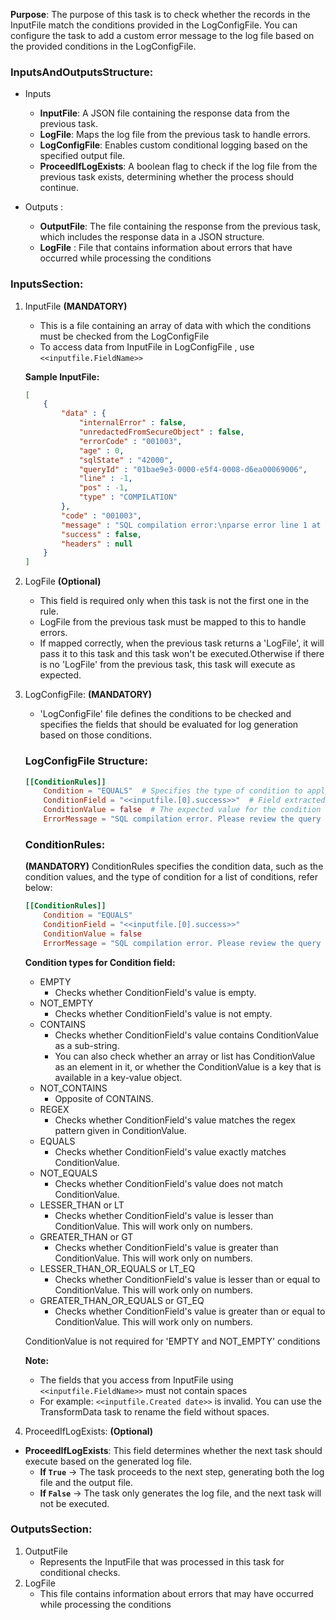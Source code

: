 **Purpose**:
The purpose of this task is to check whether the records in the InputFile match the conditions provided in the LogConfigFile. You can configure the task to add a custom error message to the log file based on the provided conditions in the LogConfigFile.

### **InputsAndOutputsStructure:**
- Inputs 

    - **InputFile**: A JSON file containing the response data from the previous task.
     - **LogFile**: Maps the log file from the previous task to handle errors.
    - **LogConfigFile**: Enables custom conditional logging based on the specified output file.
    - **ProceedIfLogExists**: A boolean flag to check if the log file from the previous task exists, determining whether the process should continue.
- Outputs :

    - **OutputFile**: The file containing the response from the previous task, which includes the response data in a JSON structure.
    - **LogFile**                : File that contains information about errors that have occurred while processing the conditions


### **InputsSection:**
1. InputFile **(MANDATORY)**
    - This is a file containing an array of data with which the conditions must be checked from the LogConfigFile
    - To access data from InputFile in LogConfigFile , use `<<inputfile.FieldName>>`
    
    **Sample InputFile:**
    ```json
    [
        {
            "data" : {
                "internalError" : false,
                "unredactedFromSecureObject" : false,
                "errorCode" : "001003",
                "age" : 0,
                "sqlState" : "42000",
                "queryId" : "01bae9e3-0000-e5f4-0008-d6ea00069006",
                "line" : -1,
                "pos" : -1,
                "type" : "COMPILATION"
            },
            "code" : "001003",
            "message" : "SQL compilation error:\nparse error line 1 at position 122 near '<EOF>'.\nsyntax error line 1 at position 122 unexpected '<EOF>'.",
            "success" : false,
            "headers" : null
        }
    ]
    ```
2. LogFile **(Optional)**
    - This field is required only when this task is not the first one in the rule.
    - LogFile from the previous task must be mapped to this to handle errors.
    - If mapped correctly, when the previous task returns a 'LogFile', it will pass it to this task and this task won't be executed.Otherwise if there is no 'LogFile' from the previous task, this task will execute as expected.

3. LogConfigFile: **(MANDATORY)**

    - 'LogConfigFile' file defines the conditions to be checked and specifies the fields that should be evaluated for log generation based on those conditions.

    ### **LogConfigFile Structure:**
    ```toml
    [[ConditionRules]]
        Condition = "EQUALS"  # Specifies the type of condition to apply.
        ConditionField = "<<inputfile.[0].success>>"  # Field extracted from InputFile for evaluation.
        ConditionValue = false  # The expected value for the condition to be met.
        ErrorMessage = "SQL compilation error. Please review the query and try again."  # Custom error message to log if the condition is met.
    ```
    ### **ConditionRules:**
    **(MANDATORY)** ConditionRules specifies the condition data, such as the condition values, and the type of condition for a list of conditions, refer below:
    ```toml
    [[ConditionRules]]
        Condition = "EQUALS"
        ConditionField = "<<inputfile.[0].success>>"
        ConditionValue = false
        ErrorMessage = "SQL compilation error. Please review the query and try again."
    ```
    **Condition types for Condition field:**
    - EMPTY
        - Checks whether ConditionField's value is empty.
    - NOT_EMPTY
        - Checks whether ConditionField's value is not empty.
    - CONTAINS
        - Checks whether ConditionField's value contains ConditionValue as a sub-string.
        - You can also check whether an array or list has ConditionValue as an element in it, or whether the ConditionValue is a key that is available in a key-value object.
    - NOT_CONTAINS
        - Opposite of CONTAINS.
    - REGEX
        - Checks whether ConditionField's value matches the regex pattern given in ConditionValue.
    - EQUALS
        - Checks whether ConditionField's value exactly matches ConditionValue.
    - NOT_EQUALS
        - Checks whether ConditionField's value does not match ConditionValue.
    - LESSER_THAN or LT
        - Checks whether ConditionField's value is lesser than ConditionValue. This will work only on numbers.
    - GREATER_THAN or GT
        - Checks whether ConditionField's value is greater than ConditionValue. This will work only on numbers.
    - LESSER_THAN_OR_EQUALS or LT_EQ
        - Checks whether ConditionField's value is lesser than or equal to ConditionValue. This will work only on numbers.
    - GREATER_THAN_OR_EQUALS or GT_EQ
        - Checks whether ConditionField's value is greater than or equal to ConditionValue. This will work only on numbers.

    ConditionValue is not required for 'EMPTY and NOT_EMPTY' conditions

    **Note:**
    - The fields that you access from InputFile using `<<inputfile.FieldName>>` must not contain spaces
    - For example: `<<inputfile.Created date>>` is invalid. You can use the TransformData task to rename the field without spaces.

4. ProceedIfLogExists: **(Optional)**
- **ProceedIfLogExists**: This field determines whether the next task should execute based on the generated log file.
  - **If `True`** → The task proceeds to the next step, generating both the log file and the output file.  
  - **If `False`** → The task only generates the log file, and the next task will not be executed.



### **OutputsSection:**
1. OutputFile
    - Represents the InputFile that was processed in this task for conditional checks.
2. LogFile
    - This file contains information about errors that may have occurred while processing the conditions
